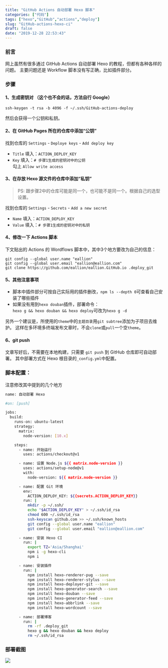 ```yaml
---
title: "GitHub Actions 自动部署 Hexo 脚本"
categories: ["代码"]
tags: ["hexo","GitHub","actions","deploy"]
slug: "GitHub-actions-hexo-ci"
draft: false
date: "2019-12-28 22:53:43"
---
```


### 前言

网上虽然有很多通过 GitHub Actions 自动部署 Hexo 的教程，但都有各种各样的问题。
主要问题还是 Workflow 脚本没有写正确，比如插件部分。

### 步骤

#### 1、生成密钥对 （这个也不会的话，方法自行 Google）
```
ssh-keygen -t rsa -b 4096 -f ~/.ssh/GitHub-actions-deploy
```
然后会获得一个公钥和私钥。

#### 2、在 GitHub Pages 所在的仓库中添加“公钥”

找到仓库的 `Settings` - `Deploye keys` - `Add deploy key`
- `Title` 填入：`ACTION_DEPLOY_KEY`  
- `Key` 填入：`# 步骤1生成的密钥对中的公钥`  
勾上 `Allow write access`

#### 3、在存放 Hexo 源文件的仓库中添加“私钥”
> PS: 跟步骤2中的仓库可能是同一个，也可能不是同一个。根据自己的选型设置。

找到仓库的 `Settings` - `Secrets` - `Add a new secret`  
- `Name` 填入：`ACTION_DEPLOY_KEY`  
- `Value` 填入：`# 步骤1生成的密钥对中的私钥`

#### 4、修改一下 Actions 脚本
下文贴出的 Actions 的 Wordflows 脚本中，其中3个地方要改为自己的信息：
```
git config --global user.name "eallion"
git config --global user.email "eallion@eallion.com"
git clone https://github.com/eallion/eallion.GitHub.io .deploy_git
```
#### 5、其他注意事项
- 脚本中插件部分可按自己实际用的插件删改，`npm ls --depth 0`可查看自己安装了哪些插件
- 如果没有用到`hexo douban`插件，部署命令：  
`hexo g && hexo douban && hexo deploy`可改为`hexo g -d`

另外一个建议是，所使用的`theme`中的`主题目录`用`git subtree`添加为子项目去维护。
这样在多环境多终端发布文章时，不会`clone`或`pull`一个空`theme`。

#### 6、git push
文章写好后，不需要在本地构建，只需要 `git push` 到 GitHub 仓库即可自动部署。
其中部署方式在 Hexo 根目录的`_config.yml`中配置。

### 脚本配置：
注意修改其中提到的几个地方
```bash
name: 自动部署 Hexo

#on: [push]

jobs:
  build:
    runs-on: ubuntu-latest
    strategy:
      matrix:
        node-version: [10.x]

    steps:
      - name: 开始运行
        uses: actions/checkout@v1

      - name: 设置 Node.js ${{ matrix.node-version }}
        uses: actions/setup-node@v1
        with:
          node-version: ${{ matrix.node-version }}

      - name: 配置 Git 环境
        env:
          ACTION_DEPLOY_KEY: ${{secrets.ACTION_DEPLOY_KEY}}
        run: |
          mkdir -p ~/.ssh/
          echo "$ACTION_DEPLOY_KEY" > ~/.ssh/id_rsa
          chmod 600 ~/.ssh/id_rsa
          ssh-keyscan github.com >> ~/.ssh/known_hosts
          git config --global user.name "eallion"
          git config --global user.email "eallion@eallion.com"

      - name: 安装 Hexo CI
        run: |
          export TZ='Asia/Shanghai'
          npm i -g hexo-cli
          npm i

      - name: 安装插件
        run: |
          npm install hexo-renderer-pug --save
          npm install hexo-renderer-stylus --save
          npm install hexo-deployer-git --save
          npm install hexo-generator-search --save
          npm install hexo-douban --save
          npm install hexo-generator-feed --save
          npm install hexo-abbrlink --save
          npm install hexo-wordcount --save

      - name: 部署博客
        run: |
          rm -rf .deploy_git
          hexo g && hexo douban && hexo deploy
          rm ~/.ssh/id_rsa
```
### 部署截图

![](https://cdn.jsdelivr.net/gh/eallion/eallion.github.io@master/images/2019/12/20191228232334.png)
